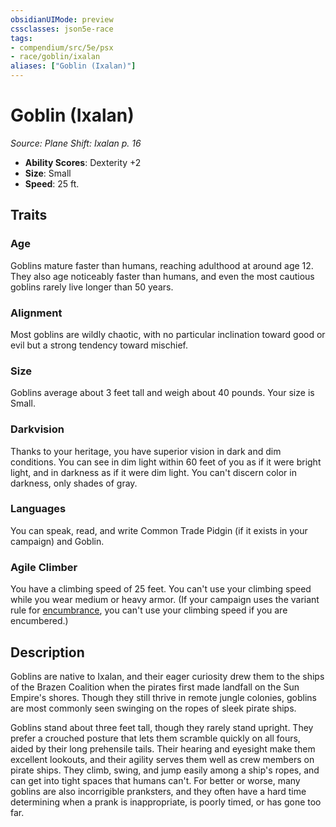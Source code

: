 ```yaml
---
obsidianUIMode: preview
cssclasses: json5e-race
tags:
- compendium/src/5e/psx
- race/goblin/ixalan
aliases: ["Goblin (Ixalan)"]
---
```

# Goblin (Ixalan)
*Source: Plane Shift: Ixalan p. 16*  

- **Ability Scores**: Dexterity +2
- **Size**: Small
- **Speed**: 25 ft.

## Traits

### Age

Goblins mature faster than humans, reaching adulthood at around age 12. They also age noticeably faster than humans, and even the most cautious goblins rarely live longer than 50 years.

### Alignment

Most goblins are wildly chaotic, with no particular inclination toward good or evil but a strong tendency toward mischief.

### Size

Goblins average about 3 feet tall and weigh about 40 pounds. Your size is Small.

### Darkvision

Thanks to your heritage, you have superior vision in dark and dim conditions. You can see in dim light within 60 feet of you as if it were bright light, and in darkness as if it were dim light. You can't discern color in darkness, only shades of gray.

### Languages

You can speak, read, and write Common Trade Pidgin (if it exists in your campaign) and Goblin.

### Agile Climber

You have a climbing speed of 25 feet. You can't use your climbing speed while you wear medium or heavy armor. (If your campaign uses the variant rule for [encumbrance](Mechanics/Rules/variant-rules/encumbrance.md), you can't use your climbing speed if you are encumbered.)

## Description

Goblins are native to Ixalan, and their eager curiosity drew them to the ships of the Brazen Coalition when the pirates first made landfall on the Sun Empire's shores. Though they still thrive in remote jungle colonies, goblins are most commonly seen swinging on the ropes of sleek pirate ships.

Goblins stand about three feet tall, though they rarely stand upright. They prefer a crouched posture that lets them scramble quickly on all fours, aided by their long prehensile tails. Their hearing and eyesight make them excellent lookouts, and their agility serves them well as crew members on pirate ships. They climb, swing, and jump easily among a ship's ropes, and can get into tight spaces that humans can't. For better or worse, many goblins are also incorrigible pranksters, and they often have a hard time determining when a prank is inappropriate, is poorly timed, or has gone too far.